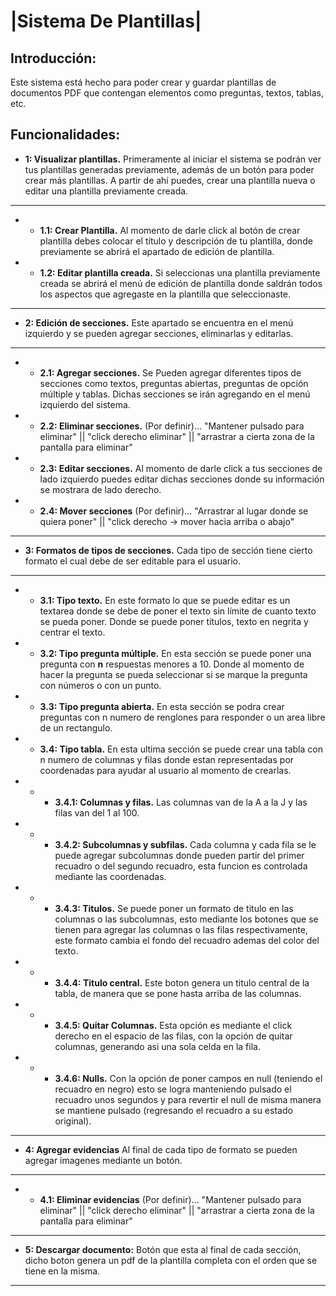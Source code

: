 # **|Sistema De Plantillas|**
## Introducción: 
Este sistema está hecho para poder crear y guardar plantillas de documentos PDF que contengan elementos como preguntas, textos, tablas, etc. 

## Funcionalidades:
- **1: Visualizar plantillas.**
    Primeramente al iniciar el sistema se podrán ver tus plantillas generadas previamente, además de un botón para poder crear más plantillas. A partir de ahí puedes, crear una plantilla nueva o editar una plantilla previamente creada.
---
- - **1.1: Crear Plantilla.** Al momento de darle click al botón de crear plantilla debes colocar el título y descripción de tu plantilla, donde previamente se abrirá el apartado de edición de plantilla.

- - **1.2: Editar plantilla creada.** Si seleccionas una plantilla previamente creada se abrirá el menú de edición de plantilla donde saldrán todos los aspectos que agregaste en la plantilla que seleccionaste.
---

- **2: Edición de secciones.** Este apartado se encuentra en el menú izquierdo y se pueden agregar secciones, eliminarlas y editarlas.
----
- - **2.1: Agregar secciones.** Se Pueden agregar diferentes tipos de secciones como textos, preguntas abiertas, preguntas de opción múltiple y tablas. Dichas secciones se irán agregando en el menú izquierdo del sistema.
- - **2.2: Eliminar secciones.** (Por definir)... "Mantener pulsado para eliminar" || "click derecho eliminar" || "arrastrar a cierta zona de la pantalla para eliminar"
- - **2.3: Editar secciones.** Al momento de darle click a tus secciones de lado izquierdo puedes editar dichas secciones donde su información se mostrara de lado derecho.
- - **2.4: Mover secciones** (Por definir)... 
"Arrastrar al lugar donde se quiera poner" || "click derecho -> mover hacia arriba o abajo"
---
- **3: Formatos de tipos de secciones.** Cada tipo de sección tiene cierto formato el cual debe de ser editable para el usuario.
----
- - **3.1: Tipo texto.**  En este formato lo que se puede editar es un textarea donde se debe de poner el texto sin límite de cuanto texto se pueda poner. Donde se puede poner títulos, texto en negrita y centrar el texto.
- - **3.2: Tipo pregunta múltiple.** En esta sección se puede poner una pregunta con **n** respuestas menores a 10. Donde al momento de hacer la pregunta se pueda seleccionar si se marque la pregunta con números o con un punto. 
- - **3.3: Tipo pregunta abierta.** En esta sección se podra crear preguntas con n numero de renglones para responder o un area libre de un rectangulo. 
- - **3.4: Tipo tabla.** En esta ultima sección se puede crear una tabla con n numero de columnas y filas donde estan representadas por coordenadas para ayudar al usuario al momento de crearlas.
- - - **3.4.1: Columnas y filas.** Las columnas van de la A a la J y las filas van del 1 al 100. 

- - - **3.4.2: Subcolumnas y subfilas.** Cada columna y cada fila se le puede agregar subcolumnas donde pueden partir del primer recuadro o del segundo recuadro, esta funcion es controlada mediante las coordenadas.

- - - **3.4.3: Titulos.** Se puede poner un formato de titulo en las columnas o las subcolumnas, esto mediante los botones que se tienen para agregar las columnas o las filas respectivamente, este formato cambia el fondo del recuadro ademas del color del texto.

- - - **3.4.4: Titulo central.** Este boton genera un titulo central de la tabla, de manera que se pone hasta arriba de las columnas.

- - - **3.4.5: Quitar Columnas.** Esta opción es mediante el click derecho en el espacio de las filas, con la opción de quitar columnas, generando asi una sola celda en la fila.

- - - **3.4.6: Nulls.** Con la opción de poner campos en null (teniendo el recuadro en negro) esto se logra manteniendo pulsado el recuadro unos segundos y para revertir el null de misma manera se mantiene pulsado (regresando el recuadro a su estado original).
---
- **4: Agregar evidencias**
Al final de cada tipo de formato se pueden agregar imagenes mediante un botón.
---
- - **4.1: Eliminar evidencias** (Por definir)... "Mantener pulsado para eliminar" || "click derecho eliminar" || "arrastrar a cierta zona de la pantalla para eliminar"
---
- **5: Descargar documento:** Botón que esta al final de cada sección, dicho boton genera un pdf de la plantilla completa con el orden que se tiene en la misma.
---
